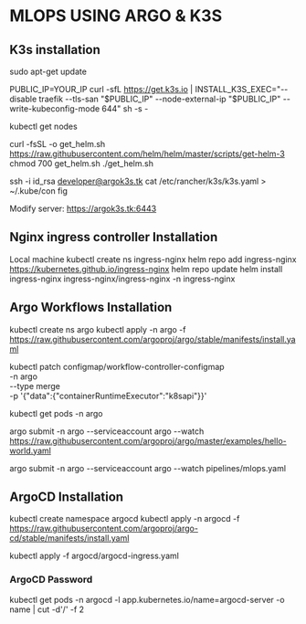 # MLOPS USING ARGO & K3S

## K3s installation
sudo apt-get update

PUBLIC_IP=YOUR_IP
curl -sfL https://get.k3s.io | INSTALL_K3S_EXEC="--disable traefik --tls-san "$PUBLIC_IP" --node-external-ip "$PUBLIC_IP" --write-kubeconfig-mode 644" sh -s -

kubectl get nodes

curl -fsSL -o get_helm.sh https://raw.githubusercontent.com/helm/helm/master/scripts/get-helm-3
chmod 700 get_helm.sh
./get_helm.sh



ssh -i id_rsa developer@argok3s.tk cat /etc/rancher/k3s/k3s.yaml > ~/.kube/con
fig

Modify
server: https://argok3s.tk:6443

## Nginx ingress controller Installation
Local machine
kubectl create ns ingress-nginx
helm repo add ingress-nginx https://kubernetes.github.io/ingress-nginx 
helm repo update 
helm install ingress-nginx ingress-nginx/ingress-nginx -n ingress-nginx


## Argo Workflows Installation

kubectl create ns argo
kubectl apply -n argo -f https://raw.githubusercontent.com/argoproj/argo/stable/manifests/install.yaml



kubectl patch configmap/workflow-controller-configmap \
-n argo \
--type merge \
-p '{"data":{"containerRuntimeExecutor":"k8sapi"}}'

kubectl get pods -n argo

argo submit -n argo --serviceaccount argo --watch https://raw.githubusercontent.com/argoproj/argo/master/examples/hello-world.yaml

argo submit -n argo --serviceaccount argo --watch pipelines/mlops.yaml


## ArgoCD Installation
kubectl create namespace argocd
kubectl apply -n argocd -f https://raw.githubusercontent.com/argoproj/argo-cd/stable/manifests/install.yaml


kubectl apply -f argocd/argocd-ingress.yaml

### ArgoCD Password
kubectl get pods -n argocd -l app.kubernetes.io/name=argocd-server -o name | cut -d'/' -f 2

